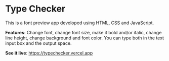 # Type Checker

This is a font preview app developed using HTML, CSS and JavaScript. <br />

**Features**: Change font, change font size, make it bold and/or italic, change line height, change background and font color. You can type both in the text input box and the output space.

**See it live**: https://typechecker.vercel.app
